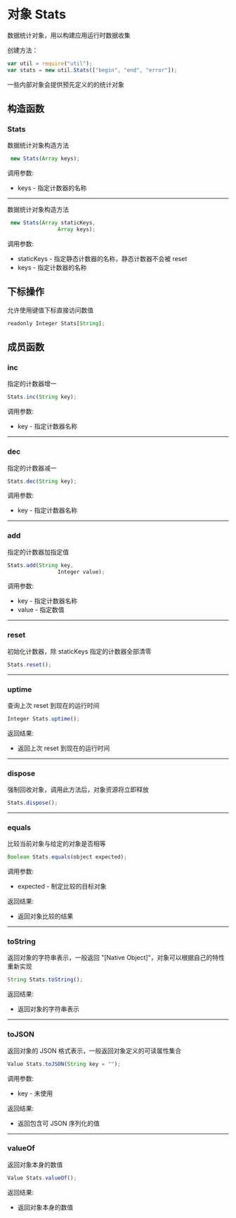 # 对象 Stats
数据统计对象，用以构建应用运行时数据收集

创建方法：
```JavaScript
var util = require("util");
var stats = new util.Stats(["begin", "end", "error"]);
```
一些内部对象会提供预先定义的的统计对象
## 构造函数
        
### Stats
数据统计对象构造方法
```JavaScript
 new Stats(Array keys);
```

调用参数:
* keys - 指定计数器的名称

--------------------------
数据统计对象构造方法
```JavaScript
 new Stats(Array staticKeys,
                Array keys);
```

调用参数:
* staticKeys - 指定静态计数器的名称，静态计数器不会被 reset
* keys - 指定计数器的名称

## 下标操作
        
允许使用键值下标直接访问数值
```JavaScript
readonly Integer Stats[String];
```

## 成员函数
        
### inc
指定的计数器增一
```JavaScript
Stats.inc(String key);
```

调用参数:
* key - 指定计数器名称

--------------------------
### dec
指定的计数器减一
```JavaScript
Stats.dec(String key);
```

调用参数:
* key - 指定计数器名称

--------------------------
### add
指定的计数器加指定值
```JavaScript
Stats.add(String key,
                Integer value);
```

调用参数:
* key - 指定计数器名称
* value - 指定数值

--------------------------
### reset
初始化计数器，除 staticKeys 指定的计数器全部清零
```JavaScript
Stats.reset();
```

--------------------------
### uptime
查询上次 reset 到现在的运行时间
```JavaScript
Integer Stats.uptime();
```

返回结果:
* 返回上次 reset 到现在的运行时间

--------------------------
### dispose
强制回收对象，调用此方法后，对象资源将立即释放
```JavaScript
Stats.dispose();
```

--------------------------
### equals
比较当前对象与给定的对象是否相等
```JavaScript
Boolean Stats.equals(object expected);
```

调用参数:
* expected - 制定比较的目标对象

返回结果:
* 返回对象比较的结果

--------------------------
### toString
返回对象的字符串表示，一般返回 "[Native Object]"，对象可以根据自己的特性重新实现
```JavaScript
String Stats.toString();
```

返回结果:
* 返回对象的字符串表示

--------------------------
### toJSON
返回对象的 JSON 格式表示，一般返回对象定义的可读属性集合
```JavaScript
Value Stats.toJSON(String key = "");
```

调用参数:
* key - 未使用

返回结果:
* 返回包含可 JSON 序列化的值

--------------------------
### valueOf
返回对象本身的数值
```JavaScript
Value Stats.valueOf();
```

返回结果:
* 返回对象本身的数值

